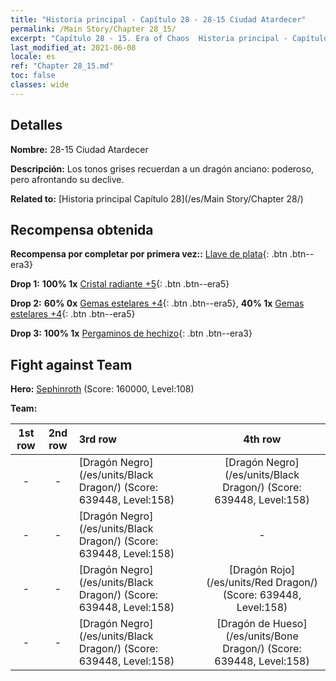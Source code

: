 ```yaml
---
title: "Historia principal - Capítulo 28 - 28-15 Ciudad Atardecer"
permalink: /Main Story/Chapter 28_15/
excerpt: "Capítulo 28 - 15. Era of Chaos  Historia principal - Capítulo 28_15. 28-15 Ciudad Atardecer"
last_modified_at: 2021-06-08
locale: es
ref: "Chapter 28_15.md"
toc: false
classes: wide
---
```


## Detalles

 **Nombre:** 28-15 Ciudad Atardecer

 **Descripción:** Los tonos grises recuerdan a un dragón anciano: poderoso, pero afrontando su declive.

 **Related to:** [Historia principal Capítulo 28](/es/Main Story/Chapter 28/)

## Recompensa obtenida

 **Recompensa por completar por primera vez::** [Llave de plata](/ItemsES/con_693/){: .btn .btn--era3}

 **Drop 1:** **100% 1x** [Cristal radiante +5](/ItemsES/mat_101/){: .btn .btn--era5}

 **Drop 2:** **60% 0x** [Gemas estelares +4](/ItemsES/mat_93/){: .btn .btn--era5}, **40% 1x** [Gemas estelares +4](/ItemsES/mat_93/){: .btn .btn--era5}

 **Drop 3:** **100% 1x** [Pergaminos de hechizo](/ItemsES/con_694/){: .btn .btn--era3}


## Fight against Team
 **Hero:** [Sephinroth](/es/heroes/Sephinroth/) (Score: 160000, Level:108)

 **Team:**


  | 1st row | 2nd row | 3rd row | 4th row |
  |:----:|:----:|:----|:----:|
  | - | - | [Dragón Negro](/es/units/Black Dragon/) (Score: 639448, Level:158)  | [Dragón Negro](/es/units/Black Dragon/) (Score: 639448, Level:158)  |
  | - | - | [Dragón Negro](/es/units/Black Dragon/) (Score: 639448, Level:158)  | - |
  | - | - | [Dragón Negro](/es/units/Black Dragon/) (Score: 639448, Level:158)  | [Dragón Rojo](/es/units/Red Dragon/) (Score: 639448, Level:158)  |
  | - | - | [Dragón Negro](/es/units/Black Dragon/) (Score: 639448, Level:158)  | [Dragón de Hueso](/es/units/Bone Dragon/) (Score: 639448, Level:158)  |



